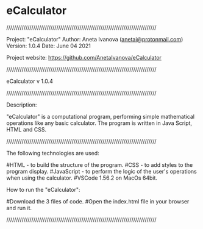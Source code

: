 # eCalculator

//////////////////////////////////////////////////////////////////////////////

Project: "eCalculator"
Author: Aneta Ivanova (anetai@protonmail.com)
Version: 1.0.4
Date: June 04 2021

Project website: https://github.com/AnetaIvanova/eCalculator

//////////////////////////////////////////////////////////////////////////////

eCalculator v 1.0.4

//////////////////////////////////////////////////////////////////////////////

Description:

"eCalculator" is a computational program, performing simple mathematical operations like any basic calculator. The program is written in Java Script, HTML and CSS.

//////////////////////////////////////////////////////////////////////////////

The following technologies are used:

#HTML - to build the structure of the program.
#CSS - to add styles to the program display.
#JavaScript - to perform the logic of the user's operations when using the calculator.
#VSCode 1.56.2 on MacOs 64bit.

How to run the "eCalculator":

#Download the 3 files of code.
#Open the index.html file in your browser and run it.

//////////////////////////////////////////////////////////////////////////////

